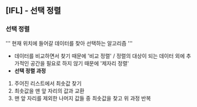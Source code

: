 ## [IFL] - 선택 정렬

### 선택 정렬
'''
현재 위치에 들어갈 데이터를 찾아 선택하는 알고리즘 
'''
- 데이터를 비교하면서 찾기 때문에 '비교 정렬' / 정렬의 대상이 되는 데이터 외에 추가적인 공간을 필요로 하지 않기 때문에 '제자리 정렬'
- **선택 정렬 과정**
1. 주어진 리스트에서 최솟값 찾기
2. 최솟값을 맨 앞 자리의 값과 교환
3. 맨 앞 자리를 제외한 나머지 값들 중 최솟값을 찾고 위 과정 반복 